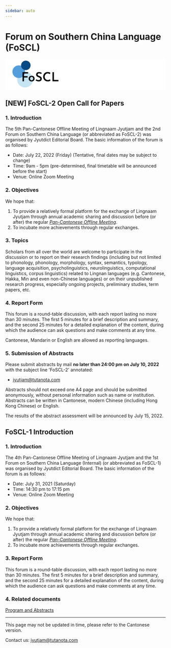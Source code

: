 ```yaml
---
sidebar: auto
---
```


# Forum on Southern China Language (FoSCL)

![FoSCL_logo](./foscl_logo.png)

## [NEW] FoSCL-2 Open Call for Papers

### 1. Introduction

The 5th Pan-Cantonese Offline Meeting of Lingnaam Jyutjam and the 2nd Forum on Southern China Language (or abbreviated as FoSCL-2) was organised by Jyutdict Editorial Board. The basic information of the forum is as follows:

- Date: July 22, 2022 (Friday) (Tentative, final dates may be subject to change)
- Time: 9am - 5pm (pre-determined, final timetable will be announced before the start)
- Venue: Online Zoom Meeting

### 2. Objectives

We hope that:

1. To provide a relatively formal platform for the exchange of Lingnaam Jyutjam through annual academic sharing and discussion before (or after) the regular *[Pan-Cantonese Offline Meeting](/en/pan-cantonese-offline-meeting/)*.
2. To incubate more achievements through regular exchanges.

### 3. Topics

Scholars from all over the world are welcome to participate in the discussion or to report on their research findings (including but not limited to phonology, phonology, morphology, syntax, semantics, typology, language acquisition, psycholinguistics, neurolinguistics, computational linguistics, corpus linguistics) related to Lingnan languages (e.g. Cantonese, Hakka, Min and even non-Chinese languages) or on their unpublished research progress, especially ongoing projects, preliminary studies, term papers, etc.

### 4. Report Form

This forum is a round-table discussion, with each report lasting no more than 30 minutes. The first 5 minutes for a brief description and summary, and the second 25 minutes for a detailed explanation of the content, during which the audience can ask questions and make comments at any time.

Cantonese, Mandarin or English are allowed as reporting languages.

### 5. Submission of Abstracts

Please submit abstracts by mail **no later than 24:00 pm on July 10, 2022** with the subject line 'FoSCL-2' annotated:

- jyutjam@tutanota.com

Abstracts should not exceed one A4 page and should be submitted anonymously, without personal information such as name or institution. Abstracts can be written in Cantonese, modern Chinese (including Hong Kong Chinese) or English.

The results of the abstract assessment will be announced by July 15, 2022.

## FoSCL-1 Introduction

### 1. Introduction

The 4th Pan-Cantonese Offline Meeting of Lingnaam Jyutjam and the 1st Forum on Southern China Language (Internal) (or abbreviated as FoSCL-1) was organised by Jyutdict Editorial Board. The basic information of the forum is as follows:

- Date: July 31, 2021 (Saturday)
- Time: 14:30 pm to 17:15 pm
- Venue: Online Zoom Meeting

### 2. Objectives

We hope that:

1. To provide a relatively formal platform for the exchange of Lingnaam Jyutjam through annual academic sharing and discussion before (or after) the regular *[Pan-Cantonese Offline Meeting](/en/pan-cantonese-offline-meeting/)*.
2. To incubate more achievements through regular exchanges.

### 3. Report Form

This forum is a round-table discussion, with each report lasting no more than 30 minutes. The first 5 minutes for a brief description and summary, and the second 25 minutes for a detailed explanation of the content, during which the audience can ask questions and make comments at any time.

### 4. Related documents

[Program and Abstracts](https://github.com/JyutdictEB/FoSCL-Docs/raw/main/FoSCL-1%20Program%20and%20Abstracts.pdf)

---

This page may not be updated in time, please refer to the Cantonese version.

Contact us: jyutjam@tutanota.com
